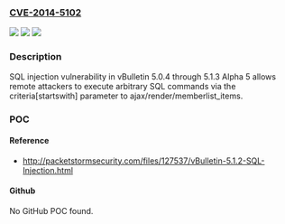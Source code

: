 ### [CVE-2014-5102](https://cve.mitre.org/cgi-bin/cvename.cgi?name=CVE-2014-5102)
![](https://img.shields.io/static/v1?label=Product&message=n%2Fa&color=blue)
![](https://img.shields.io/static/v1?label=Version&message=n%2Fa&color=blue)
![](https://img.shields.io/static/v1?label=Vulnerability&message=n%2Fa&color=brighgreen)

### Description

SQL injection vulnerability in vBulletin 5.0.4 through 5.1.3 Alpha 5 allows remote attackers to execute arbitrary SQL commands via the criteria[startswith] parameter to ajax/render/memberlist_items.

### POC

#### Reference
- http://packetstormsecurity.com/files/127537/vBulletin-5.1.2-SQL-Injection.html

#### Github
No GitHub POC found.

